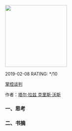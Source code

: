 

<img src="https://images-cn.ssl-images-amazon.com/images/I/71TuiuCFJyL.jpg" width="200" />



2019-02-08 RATING:  */10



[掌控谈判](https://www.amazon.cn/dp/B07HGH815S)



作者：[塔尔·拉兹 克里斯·沃斯](https://www.amazon.cn/s/ref=dp_byline_sr_book_1?ie=UTF8&field-author=%E5%A1%94%E5%B0%94%C2%B7%E6%8B%89%E5%85%B9+%E5%85%8B%E9%87%8C%E6%96%AF%C2%B7%E6%B2%83%E6%96%AF&search-alias=books) 



### 一、思考



### 二、书摘









 

 

 

 

 



 

 

 

 



